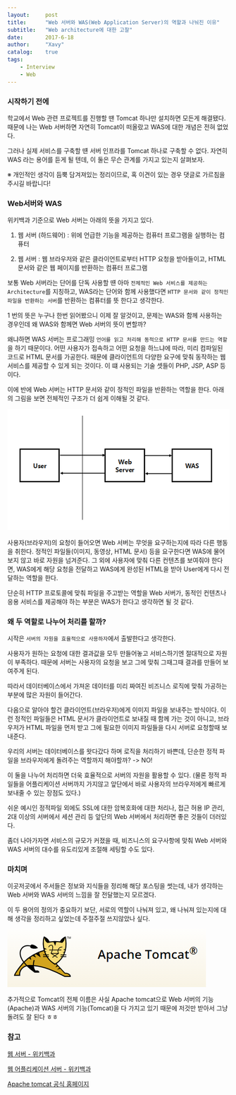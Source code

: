 ```yaml
---
layout:     post
title:      "Web 서버와 WAS(Web Application Server)의 역할과 나눠진 이유"
subtitle:   "Web architecture에 대한 고찰"
date:       2017-6-18
author:     "Xavy"
catalog:    true
tags:
    - Interview
    - Web
---
```


### 시작하기 전에

학교에서 Web 관련 프로젝트를 진행할 땐 Tomcat 하나만 설치하면 모든게 해결됐다.
때문에 나는 Web 서버하면 자연히 Tomcat이 떠올랐고 WAS에 대한 개념은 전혀 없었다. 

그러나 실제 서비스를 구축할 떈 서버 인프라를 Tomcat 하나로 구축할 수 없다.
자연히 WAS 라는 용어를 듣게 될 텐데, 이 둘은 무슨 관계를 가지고 있는지 살펴보자.

※ 개인적인 생각이 듬뿍 담겨져있는 정리이므로, 혹 이견이 있는 경우 댓글로 가르침을 주시길 바랍니다!

### Web서버와 WAS

위키백과 기준으로 Web 서버는 아래의 뜻을 가지고 있다.

1. 웹 서버 (하드웨어) : 위에 언급한 기능을 제공하는 컴퓨터 프로그램을 실행하는 컴퓨터

2. 웹 서버  : 웹 브라우저와 같은 클라이언트로부터 HTTP 요청을 받아들이고, HTML 문서와 같은 웹 페이지를 반환하는 컴퓨터 프로그램

보통 Web 서버라는 단어를 단독 사용할 떈 아마 `전체적인 Web 서비스를 제공하는 Architecture`를 지칭하고, WAS라는 단어와 함께 사용했다면  `HTTP 문서와 같이 정적인 파일을 반환하는 서버`를 반환하는 컴퓨터를 뜻 한다고 생각한다. 

1 번의 뜻은 누구나 한번 읽어봤으니 이제 잘 알것이고, 문제는 WAS와 함께 사용하는 경우인데 왜 WAS와 함께면 Web 서버의 뜻이 변할까?

왜냐하면 WAS 서버는 프로그래밍 `언어를 읽고 처리해 동적으로 HTTP 문서를 만드는 역할`을 하기 때문이다.
어떤 사용자가 접속하고 어떤 요청을 하느냐에 따라, 미리 컴파일된 코드로 HTML 문서를 가공한다. 
때문에 클라이언트의 다양한 요구에 맞춰 동작하는 웹 서비스를 제공할 수 있게 되는 것이다.
이 떄 사용되는 기술 셋들이 PHP, JSP, ASP 등 이다. 
 
이에 반에 Web 서버는 HTTP 문서와 같이 정적인 파일을 반환하는 역할을 한다. 아래의 그림을 보면 전체적인 구조가 더 쉽게 이해될 것 같다. 

<img class="shadow" src="/img/my-post/20170618_server_architecture/server.PNG" alt="server">

사용자(브라우저)의 요청이 들어오면 Web 서버는 무엇을 요구하는지에 따라 다른 행동을 취한다. 
정적인 파일들(이미지, 동영상, HTML 문서) 등을 요구한다면 WAS에 물어보지 않고 바로 자원을 넘겨준다.
그 외에 사용자에 맞춰 다른 컨텐츠를 보여줘야 한다면, WAS에게 해당 요청을 전달하고 WAS에게 완성된 HTML을 받아 User에게 다시 전달하는 역할을 한다.

단순히 HTTP 프로토콜에 맞춰 파일을 주고받는 역할을 Web 서버가, 동적인 컨텐츠나 응용 서비스를 제공해야 하는 부분은 WAS가 한다고 생각하면 될 것 같다.

### 왜 두 역할로 나누어 처리를 할까?
 
시작은 `서버의 자원을 효율적으로 사용하자`에서 출발한다고 생각한다.

사용자가 원하는 요청에 대한 결과값을 모두 만들어놓고 서비스하기엔 절대적으로 자원이 부족하다.
때문에 서버는 사용자의 요청을 보고 그에 맞춰 그때그때 결과를 만들어 보여주게 된다.

따라서 데이터베이스에서 가져온 데이터를 미리 짜여진 비즈니스 로직에 맞춰 가공하는 부분에 많은 자원이 들어간다.

다음으로 알아야 할건 클라이언트(브라우저)에게 이미지 파일을 보내주는 방식이다. 
이런 정적인 파일들은 HTML 문서가 클라이언트로 보내질 때 함께 가는 것이 아니고, 브라우저가 HTML 파일을 먼저 받고 그에 필요한 이미지 파일들을 다시 서버로 요청할때 보내준다.

우리의 서버는 데이터베이스를 왓다갔다 하며 로직을 처리하기 바쁜데, 단순한 정적 파일을 브라우저에게 돌려주는 역할까지 해야할까? -> NO!

이 둘을 나누어 처리하면 더욱 효율적으로 서버의 자원을 활용할 수 있다.
(물론 정적 파일들을 어플리케이션 서버까지 가지않고 앞단에서 바로 사용자의 브라우저에게 빠르게 보내줄 수 있는 장점도 있다.)

쉬운 예시인 정적파일 외에도 SSL에 대한 암복호화에 대한 처리나, 접근 허용 IP 관리, 2대 이상의 서버에서 세션 관리 등 앞단의 Web 서버에서 처리하면 좋은 것들이 더러있다.
 
좀더 나아가자면 서비스의 규모가 커졌을 때, 비즈니스의 요구사항에 맞춰 Web 서버와 WAS 서버의 대수를 유도리있게 조절해 세팅할 수도 있다.
  
### 마치며

이곳저곳에서 주서들은 정보와 지식들을 정리해 해당 포스팅을 썻는데, 내가 생각하는 Web 서버와 WAS 서버의 느낌을 잘 전달했는지 모르겠다.

이 두 용어의 정의가 중요하기 보단, 서로의 역할이 나눠져 있고, 왜 나눠져 있는지에 대해 생각을 정리하고 싶었는데 주절주절 쓰지않았나 싶다.

<img class="shadow" src="/img/my-post/20170618_server_architecture/apache.PNG" alt="apache">

추가적으로 Tomcat의 전체 이름은 사실 Apache tomcat으로 Web 서버의 기능(Apache)과 WAS 서버의 기능(Tomcat)을 다 가지고 있기 때문에 저것만 받아서 그냥 돌려도 잘 된다 ㅎㅎ

### 참고

[웹 서버 - 위키백과](https://ko.wikipedia.org/wiki/%EC%9B%B9_%EC%84%9C%EB%B2%84)

[웹 어플리케이션 서버 - 위키백과](https://ko.wikipedia.org/wiki/%EC%9B%B9_%EC%95%A0%ED%94%8C%EB%A6%AC%EC%BC%80%EC%9D%B4%EC%85%98_%EC%84%9C%EB%B2%84)

[Apache tomcat 공식 홈페이지](http://tomcat.apache.org/)

